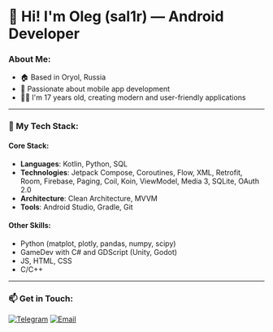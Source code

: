 # 👋 Hi! I'm Oleg (sal1r) — Android Developer

### About Me:
- 🏠 Based in Oryol, Russia
- 📱 Passionate about mobile app development
- 🧑‍💻 I'm 17 years old, creating modern and user-friendly applications

---

### 🔧 My Tech Stack:
#### Core Stack:
- **Languages**: Kotlin, Python, SQL
- **Technologies**: Jetpack Compose, Coroutines, Flow, XML, Retrofit, Room, Firebase, Paging, Coil, Koin, ViewModel, Media 3, SQLite, OAuth 2.0
- **Architecture**: Clean Architecture, MVVM
- **Tools**: Android Studio, Gradle, Git

#### Other Skills:
- Python (matplot, plotly, pandas, numpy, scipy)
- GameDev with C# and GDScript (Unity, Godot)
- JS, HTML, CSS
- C/C++

---

### 📫 Get in Touch:

[![Telegram](https://img.shields.io/badge/-Telegram-blue?style=flat&logo=telegram)](https://t.me/sal1r)
[![Email](https://img.shields.io/badge/-Email-red?style=flat&logo=gmail)](mailto:sal1r57@yandex.ru)
